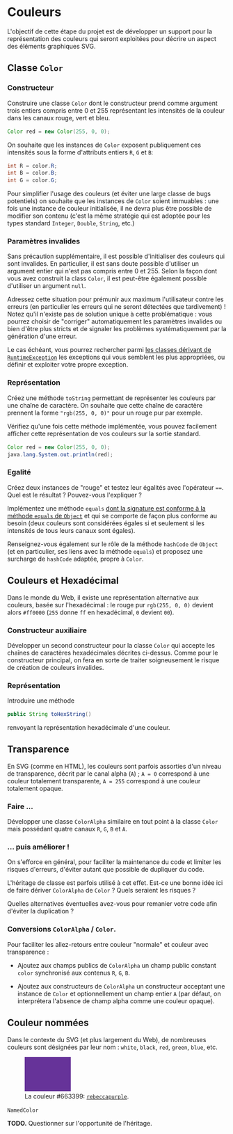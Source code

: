 Couleurs
================================================================================

L'objectif de cette étape du projet est de développer un support pour la
représentation des couleurs qui seront exploitées pour décrire un aspect
des éléments graphiques SVG.

Classe `Color`
--------------------------------------------------------------------------------

### Constructeur

Construire une classe `Color` dont le constructeur prend comme argument
trois entiers compris entre 0 et 255 représentant les intensités de la
couleur dans les canaux rouge, vert et bleu.

```java
Color red = new Color(255, 0, 0);
```

On souhaite que les instances de `Color` exposent publiquement ces
intensités sous la forme d'attributs entiers `R`, `G` et `B`:

```java
int R = color.R;
int B = color.B;
int G = color.G;
```

Pour simplifier l'usage des couleurs (et éviter une large classe de bugs
potentiels) on souhaite que les instances de `Color` soient immuables : une
fois une instance de couleur initialisée, il ne devra plus être possible de modifier
son contenu (c'est la même stratégie qui est adoptée pour les types standard 
`Integer`, `Double`, `String`, etc.)

### Paramètres invalides

Sans précaution supplémentaire, il est possible d'initialiser des couleurs qui
sont invalides. En particulier, il est sans doute possible d'utiliser un argument 
entier qui n'est pas compris entre 0 et 255. Selon la façon dont vous avez
construit la class `Color`, il est peut-être également possible d'utiliser
un argument `null`.

Adressez cette situation pour prémunir aux maximum l'utilisateur contre les
erreurs (en particulier les erreurs qui ne seront détectées que tardivement) ! 
Notez qu'il n'existe pas de solution unique à cette problématique : vous pourrez
choisir de "corriger" automatiquement les paramètres invalides ou bien d'être
plus stricts et de signaler les problèmes systématiquement par la génération 
d'une erreur.

Le cas échéant, vous pourrez rechercher parmi [les classes dérivant de
`RuntimeException`](https://docs.oracle.com/javase/8/docs/api/java/lang/RuntimeException.html)
les exceptions qui vous semblent les plus appropriées, ou définir et exploiter 
votre propre exception.

### Représentation 

Créez une méthode `toString` permettant de représenter les couleurs par une
chaîne de caractère. On souhaite que cette chaîne de caractère prennent la
forme `"rgb(255, 0, 0)"` pour un rouge pur par exemple.

Vérifiez qu'une fois cette méthode implémentée, vous pouvez facilement
afficher cette représentation de vos couleurs sur la sortie standard.

```java
Color red = new Color(255, 0, 0);
java.lang.System.out.println(red);
```

### Egalité

Créez deux instances de "rouge" et testez leur égalités avec l'opérateur `==`.
Quel est le résultat ? Pouvez-vous l'expliquer ?

Implémentez une méthode `equals` [dont la signature est conforme à la méthode
`equals` de `Object`](https://docs.oracle.com/javase/8/docs/api/java/util/Objects.html)
et qui se comporte de façon plus conforme au besoin (deux couleurs sont considérées
égales si et seulement si les intensités de tous leurs canaux sont égales).

Renseignez-vous également sur le rôle de la méthode `hashCode` de `Object` 
(et en particulier, ses liens avec la méthode `equals`) et proposez 
une surcharge de `hashCode` adaptée, propre à `Color`.

Couleurs et Hexadécimal
--------------------------------------------------------------------------------

Dans le monde du Web, il existe une représentation alternative aux couleurs,
basée sur l'hexadécimal : le rouge pur `rgb(255, 0, 0)` devient alors 
`#ff0000` (`255` donne `ff` en hexadécimal, `0` devient `00`).

### Constructeur auxiliaire

Développer un second constructeur pour la classe `Color` qui accepte les
chaînes de caractères hexadécimales décrites ci-dessus. Comme pour le
constructeur principal, on fera en sorte de traiter soigneusement le
risque de création de couleurs invalides.

### Représentation

Introduire une méthode
```java
public String toHexString()
```
renvoyant la représentation hexadécimale d'une couleur.

Transparence
--------------------------------------------------------------------------------

En SVG (comme en HTML), les couleurs sont parfois assorties d'un niveau de 
transparence, décrit par le canal alpha (`A`) ; `A = 0` correspond à une
couleur totalement transparente, `A = 255` correspond à une couleur totalement
opaque.

### Faire ...
Développer une classe `ColorAlpha` similaire en tout point à la classe `Color`
mais possédant quatre canaux `R`, `G`, `B` et `A`.

### ... puis améliorer !

On s'efforce en général, pour faciliter la maintenance du code et limiter 
les risques d'erreurs, d'éviter autant que possible de dupliquer du code.

L'héritage de classe est parfois utilisé à cet effet. Est-ce une bonne idée
ici de faire dériver `ColorAlpha` de `Color` ? Quels seraient les risques ?

Quelles alternatives éventuelles avez-vous pour remanier votre code afin 
d'éviter la duplication ?

### Conversions `ColorAlpha` / `Color`.

Pour faciliter les allez-retours entre couleur "normale" et couleur avec 
transparence :

  - Ajoutez aux champs publics de `ColorAlpha` un champ public constant `color`
    synchronisé aux contenus `R`, `G`, `B`.

  - Ajoutez aux constructeurs de `ColorAlpha` un constructeur acceptant une
    instance de `Color` et optionnellement un champ entier `A` (par défaut,
    on interprétera l'absence de champ alpha comme une couleur opaque).

Couleur nommées
--------------------------------------------------------------------------------

Dans le contexte du SVG (et plus largement du Web), de nombreuses couleurs
sont désignées par leur nom : `white`, `black`, `red`, `green`, `blue`, etc.


<p align="center">
<figure>
<img src="images/rebeccapurple.svg" width="25%" />
<figcaption>La couleur </code>#663399</code>: <a href="https://medium.com/@valgaze/the-hidden-purple-memorial-in-your-web-browser-7d84813bb416" ><code>rebeccapurple</code></a>.</figcaption>
</figure>
</p>

`NamedColor`

**TODO.** Questionner sur l'opportunité de l'héritage.